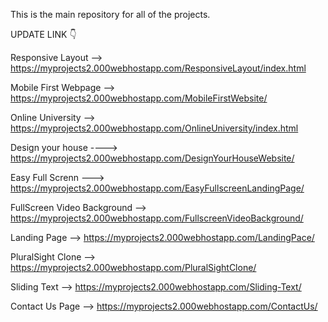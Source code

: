This is the main repository for all of the projects.

UPDATE LINK 👇



Responsive Layout --> https://myprojects2.000webhostapp.com/ResponsiveLayout/index.html

Mobile First Webpage --> https://myprojects2.000webhostapp.com/MobileFirstWebsite/

Online University -->  https://myprojects2.000webhostapp.com/OnlineUniversity/index.html

Design your house ----> https://myprojects2.000webhostapp.com/DesignYourHouseWebsite/

Easy Full Screnn ---> https://myprojects2.000webhostapp.com/EasyFullscreenLandingPage/

FullScreen Video Background --> https://myprojects2.000webhostapp.com/FullscreenVideoBackground/

Landing Page --> https://myprojects2.000webhostapp.com/LandingPace/

PluralSight Clone --> https://myprojects2.000webhostapp.com/PluralSightClone/

Sliding Text --> https://myprojects2.000webhostapp.com/Sliding-Text/

Contact Us Page --> https://myprojects2.000webhostapp.com/ContactUs/






